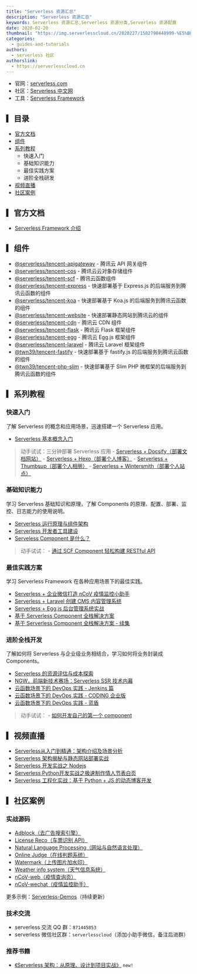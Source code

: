 ```yaml
---
title: "Serverless 资源汇总"
description: "Serverless 资源汇总"
keywords: Serverless 资源汇总,Serverless 资源分类,Serverless 资源配置
date: 2020-02-20
thumbnail: "https://img.serverlesscloud.cn/2020227/1582790448999-%E5%B0%81%E9%9D%A2%E5%9B%BE.jpg"
categories:
  - guides-and-tutorials
authors:
  - serverless 社区
authorslink:
  - https://serverlesscloud.cn
---
```


- 官网：[serverless.com](https://serverless.com/)
- 社区：[Serverless 中文网](https://serverlesscloud.cn)
- 工具：[Serverless Framework](https://cloud.tencent.com/product/sf) 

## ▎目录

- [官方文档](#▎官方文档)
- [组件](#▎组件)
- [系列教程](#▎系列教程)
    - 快速入门
    - 基础知识能力
    - 最佳实践方案
    - 进阶全栈研发
- [视频直播](#▎视频直播)
- [社区案例](#▎社区案例)

## ▎官方文档

- [Serverless Framework 介绍](https://serverless.com/framework/docs/)

## ▎组件

- [@serverless/tencent-apigateway](https://github.com/serverless-components/tencent-apigateway) - 腾讯云 API 网关组件
- [@serverless/tencent-cos](https://github.com/serverless-components/tencent-cos) - 腾讯云云对象存储组件
- [@serverless/tencent-scf](https://github.com/serverless-components/tencent-scf) - 腾讯云函数组件
- [@serverless/tencent-express](https://github.com/serverless-components/tencent-express) - 快速部署基于 Express.js 的后端服务到腾讯云函数的组件
- [@serverless/tencent-koa](https://github.com/serverless-components/tencent-koa) - 快速部署基于 Koa.js 的后端服务到腾讯云函数的组件
- [@serverless/tencent-website](https://github.com/serverless-components/tencent-website) - 快速部署静态网站到腾讯云的组件
- [@serverless/tencent-cdn](https://github.com/serverless-components/tencent-cdn) - 腾讯云 CDN 组件
- [@serverless/tencent-flask](https://github.com/serverless-components/tencent-flask) - 腾讯云 Flask 框架组件
- [@serverless/tencent-egg](https://github.com/serverless-components/tencent-egg) - 腾讯云 Egg.js 框架组件
- [@serverless/tencent-laravel](https://github.com/serverless-components/tencent-laravel) - 腾讯云 Laravel 框架组件
- [@twn39/tencent-fastify](https://github.com/twn39/tencent-fastify) - 快速部署基于 fastify.js 的后端服务到腾讯云函数的组件
- [@twn39/tencent-php-slim](https://github.com/twn39/tencent-php-slim) - 快速部署基于 Slim PHP 微框架的后端服务到腾讯云函数的组件

## ▎系列教程

### 快速入门

了解 Serverless 的概念和应用场景，迅速搭建一个 Serverless 应用。

- [Serverless 基本概念入门](https://serverlesscloud.cn/blog/2019-08-01-serverless-basic-concept/)
> 动手试试：三分钟部署 Serverless 应用
    - [Serverless + Docsify（部署文档网站）](https://serverlesscloud.cn/best-practice/2019-12-14-docsify-with-serverless/)
    - [Serverless + Hexo（部署个人博客）](https://serverlesscloud.cn/best-practice/2019-12-4-Quickly-build-personal-blog/)
    - [Serverless + Thumbsup（部署个人相册）](https://serverlesscloud.cn/best-practice/2019-12-13-Build-personal-album-website-with-serverless/)
    - [Serverless + Wintersmith（部署个人站点）](https://serverlesscloud.cn/best-practice/2020-01-13-Wintersmith-with-serverless/) 

### 基础知识能力

学习 Serverless 基础知识和原理，了解 Components 的原理、配置、部署、监控、日志能力的使用说明。

- [Serverless 运行原理与组件架构](https://serverlesscloud.cn/blog/2019-08-21-serverless-operation-architecture/)
- [Serverless 开发者工具建设](https://serverlesscloud.cn/blog/2019-08-25-serverless-developer-tools/)
- [Serveless Component 是什么？](https://serverlesscloud.cn/blog/2018-04-25-what-are-serverless-components-how-use/)
> 动手试试：
    - [通过 SCF Component 轻松构建 RESTful API](https://serverlesscloud.cn/best-practice/2019-12-3-Easy-to-build-REST-API/)

### 最佳实践方案

学习 Serverless Framework 在各种应用场景下的最佳实践。

- [Serverless + 企业微信打造 nCoV 疫情监控小助手](https://serverlesscloud.cn/best-practice/2020-02-06-serverless-work-weixin/)
- [Serverless + Laravel 创建 CMS 内容管理系统](https://serverlesscloud.cn/best-practice/2020-01-13-LARAVEL-with-serverless/)
- [Serverless + Egg.js 后台管理系统实战](https://serverlesscloud.cn/best-practice/2020-02-07-serverless-admin-system/)
- [基于 Serverless Component 全栈解决方案](https://serverlesscloud.cn/best-practice/2019-12-5-Full-stack-solution-based-on-serverless-component/)
- [基于 Serverless Component 全栈解决方案 - 续集](https://serverlesscloud.cn/best-practice/2019-12-11-serverless-fullstack-vue-practice-pro/)

### 进阶全栈开发

了解如何将 Serverless 与企业级业务相结合，学习如何将业务封装成 Components。

- [Serverless 的资源评估与成本探索](https://serverlesscloud.cn/blog/2019-12-10-resource-cost)
- [NGW，前端新技术赛场：Serverless SSR 技术内幕](https://serverlesscloud.cn/blog/2019-11-15-serverless-ssr)
- [云函数场景下的 DevOps 实践 - Jenkins 篇](https://cloud.tencent.com/developer/article/1461708)
- [云函数场景下的 DevOps 实践 - CODING 企业版](https://cloud.tencent.com/developer/article/1467480)
- [云函数场景下的 DevOps 实践 - 蓝盾](https://cloud.tencent.com/developer/article/1479998)
> 动手试试：
    - [如何开发自己的第一个 component](https://serverlesscloud.cn/best-practice/2019-12-12-how-write-first-serverless-component/)


## ▎视频直播

- [Serverless从入门到精通：架构介绍及场景分析](https://cloud.tencent.com/edu/learning/live-1440)
- [Serverless 架构揭秘与静态网站部署实战](https://cloud.tencent.com/edu/learning/live-1879)
- [Serverless 开发实战之 Nodejs](https://cloud.tencent.com/edu/learning/live-1888)
- [Serverless Python开发实战之极速制作情人节表白页](https://cloud.tencent.com/edu/learning/live-1910)
- [Serverless 工程化实战：基于 Python + JS 的动态博客开发](https://cloud.tencent.com/edu/learning/live-1926)

## ▎社区案例

### 实战源码

- [Adblock（去广告搜索引擎）](https://github.com/TencentCloud/Serverless-demos/tree/master/Adblock（去广告搜索引擎）)
- [License Reco（车票识别 API）](https://github.com/TencentCloud/Serverless-demos/tree/master/License%20Reco%EF%BC%88%E8%BD%A6%E7%A5%A8%E8%AF%86%E5%88%AB%20API%EF%BC%89)
- [Natural Language Processing（网站与自然语言处理）](https://github.com/TencentCloud/Serverless-demos/tree/master/Natural%20Language%20Processing%EF%BC%88%E7%BD%91%E7%AB%99%E4%B8%8E%E8%87%AA%E7%84%B6%E8%AF%AD%E8%A8%80%E5%A4%84%E7%90%86%EF%BC%89)
- [Online Judge（在线判题系统）](https://github.com/TencentCloud/Serverless-demos/tree/master/Online%20Judge%EF%BC%88%E5%9C%A8%E7%BA%BF%E5%88%A4%E9%A2%98%E7%B3%BB%E7%BB%9F%EF%BC%89)
- [Watermark（上传图片加水印）](https://github.com/TencentCloud/Serverless-demos/tree/master/Watermark（上传图片加水印）)
- [Weather info system（天气信息系统）](https://github.com/TencentCloud/Serverless-demos/tree/master/Weather%20info%20system%EF%BC%88%E5%A4%A9%E6%B0%94%E4%BF%A1%E6%81%AF%E7%B3%BB%E7%BB%9F%EF%BC%89)
- [nCoV-web（疫情查询页）](https://github.com/TencentCloud/Serverless-demos/tree/master/nCoV-web（疫情查询页）)
- [nCoV-wechat（疫情监控助手）](https://github.com/TencentCloud/Serverless-demos/tree/master/nCoV-wechat（疫情监控助手）)

更多示例：[Serverless-Demos](https://github.com/TencentCloud/Serverless-demos)（持续更新）

### 技术交流

- serverless 交流 QQ 群：`871445853`
- serverless 微信社区群：`serverlesscloud`（添加小助手微信，备注后进群）

### 推荐书籍

- [《Serverless 架构：从原理、设计到项目实战》](https://serverlesscloud.cn/blog/2019-11-19-anycodes-book/) ```new!```